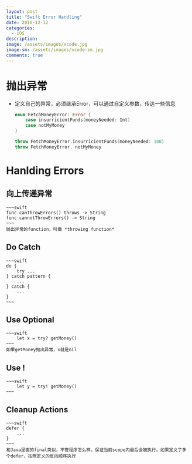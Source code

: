 ```yaml
---
layout: post
title: "Swift Error Handling"
date: 2016-12-12
categories:
  - iOS
description: 
image: /assets/images/xcode.jpg
image-sm: /assets/images/xcode-sm.jpg
comments: true
---
```


# 抛出异常

* 定义自己的异常，必须继承Error，可以通过自定义参数，传达一些信息

	~~~swift
	enum FetchMoneyError: Error {
		case insurricientFunds(moneyNeeded: Int)
		case notMyMoney
	}
	
	throw FetchMoneyError.insurricientFunds(moneyNeeded: 100)
	throw FetchMoneyError. notMyMoney
	~~~
	
# Hanlding Errors

## 向上传递异常
	~~~swift
	func canThrowErrors() throws -> String
	func cannotThrowErrors() -> String
	~~~
	抛出异常的function，叫做 *throwing function*
	
## Do Catch
	~~~swift
	do {
		try ...
	} catch pattern {
		...
	} catch {
		...
	}
	~~~
	
## Use Optional
	~~~swift
		let x = try? getMoney()
	~~~
	如果getMoney抛出异常，x就是nil
	
## Use !
	~~~swift
		let y = try! getMoney()
	~~~
	
## Cleanup Actions
	~~~swift
	defer {
		...
	}
	~~~
	和Java里面的final类似，不管程序怎么样，保证当前scope内最后会被执行。如果定义了多个defer，按照定义的反向顺序执行
		

	
	
	